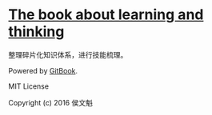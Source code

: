 # [The book about learning and thinking](http://hwk603.com/Book)

整理碎片化知识体系，进行技能梳理。

Powered by [GitBook](https://github.com/GitbookIO/gitbook).

MIT License

Copyright (c) 2016 侯文魁